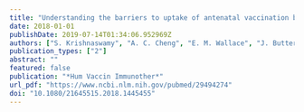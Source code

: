 ```yaml
---
title: "Understanding the barriers to uptake of antenatal vaccination by women from culturally and linguistically diverse backgrounds: A cross-sectional study"
date: 2018-01-01
publishDate: 2019-07-14T01:34:06.952969Z
authors: ["S. Krishnaswamy", "A. C. Cheng", "E. M. Wallace", "J. Buttery", "M. L. Giles"]
publication_types: ["2"]
abstract: ""
featured: false
publication: "*Hum Vaccin Immunother*"
url_pdf: "https://www.ncbi.nlm.nih.gov/pubmed/29494274"
doi: "10.1080/21645515.2018.1445455"
---
```


